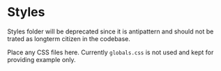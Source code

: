 # Styles

Styles folder will be deprecated since it is antipattern and should not be trated as longterm citizen in the codebase.

Place any CSS files here. Currently `globals.css` is not used and kept for providing example only.
